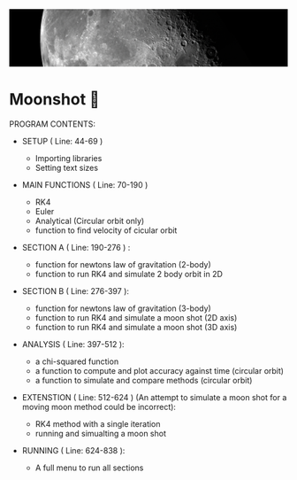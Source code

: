 <img src="https://github.com/DrDavie1/DrDavie1/blob/main/Images/Picture 1.png">


# Moonshot 🌙


PROGRAM CONTENTS:

- SETUP ( Line: 44-69 )
    - Importing libraries
    - Setting text sizes

- MAIN FUNCTIONS ( Line: 70-190 )
    - RK4
    - Euler
    - Analytical (Circular orbit only)
    - function to find velocity of cicular orbit

- SECTION A ( Line: 190-276 ) :
    - function for newtons law of gravitation (2-body)
    - function to run RK4 and simulate 2 body orbit in 2D

- SECTION B ( Line: 276-397 ):
    - function for newtons law of gravitation (3-body)
    - function to run RK4 and simulate a moon shot (2D axis)
    - function to run RK4 and simulate a moon shot (3D axis)

- ANALYSIS ( Line: 397-512 ):
    - a chi-squared function
    - a function to compute and plot accuracy against time (circular orbit)
    - a function to simulate and compare methods (circular orbit)

- EXTENSTION ( Line: 512-624 ) (An attempt to simulate a moon shot for a moving moon method could be incorrect):
    - RK4 method with a single iteration
    - running and simualting a moon shot

- RUNNING ( Line: 624-838 ):
    - A full menu to run all sections
